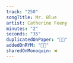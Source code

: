 ```yaml
---
track: "250"
songTitle: Mr. Blue
artist: Catherine Feeny
minutes: "2"
seconds: "35"
duplicatedOnPaper: "👍🏻"
addedOnRYM: "👍🏻"
sharedOnMonoquin: ❌
---
```

